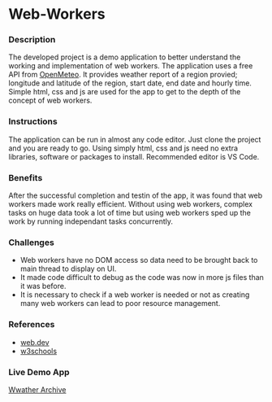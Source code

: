 # Web-Workers
### Description
The developed project is a demo application to better understand the working and implementation of web workers. The application uses a free API from [OpenMeteo](https://github.com](https://open-meteo.com)https://open-meteo.com). It provides weather report of a region provied; longitude and latitude of the region, start date, end date and hourly time. Simple html, css and js are used for the app to get to the depth of the concept of web workers.

### Instructions
The application can be run in almost any code editor. Just clone the project and you are ready to go. Using simply html, css and js need no extra libraries, software or packages to install. Recommended editor is VS Code.

### Benefits
After the successful completion and testin of the app, it was found that web workers made work really efficient. Without using web workers, complex tasks on huge data took a lot of time but using web workers sped up the work by running independant tasks concurrently.

### Challenges
- Web workers have no DOM access so data need to be brought back to main thread to display on UI.
- It made code difficult to debug as the code was now in more js files than it was before.
- It is necessary to check if a web worker is needed or not as creating many web workers can lead to poor resource management.

### References
- [web.dev](https://web.dev/articles/workers-basics)
- [w3schools](https://www.w3schools.com/html/html5_webworkers.asp)

### Live Demo App
[Wwather Archive](https://abdul-8888.github.io/Web-Workers)

